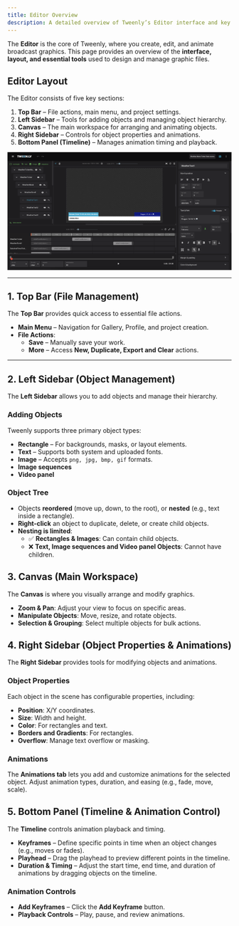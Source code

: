 ```yaml
---
title: Editor Overview
description: A detailed overview of Tweenly’s Editor interface and key features.
---
```


The **Editor** is the core of Tweenly, where you create, edit, and animate broadcast graphics. This page provides an overview of the **interface, layout, and essential tools** used to design and manage graphic files.

## Editor Layout

The Editor consists of five key sections:  

1. **Top Bar** – File actions, main menu, and project settings.  
2. **Left Sidebar** – Tools for adding objects and managing object hierarchy.  
3. **Canvas** – The main workspace for arranging and animating objects.  
4. **Right Sidebar** – Controls for object properties and animations.  
5. **Bottom Panel (Timeline)** – Manages animation timing and playback.  

![Editor Layout](../../../assets/assets/editor-overview.png)  

---

## 1. Top Bar (File Management)

The **Top Bar** provides quick access to essential file actions.  

- **Main Menu** – Navigation for Gallery, Profile, and project creation.  
- **File Actions**:  
  - **Save** – Manually save your work.  
  - **More** – Access **New, Duplicate, Export and Clear** actions.  

<!-- 👉 For more details on **file management**, see [Graphics File](#).   -->

---

## 2. Left Sidebar (Object Management)

The **Left Sidebar** allows you to add objects and manage their hierarchy.  

### Adding Objects
Tweenly supports three primary object types:  
- **Rectangle** – For backgrounds, masks, or layout elements.  
- **Text** – Supports both system and uploaded fonts.  
- **Image** – Accepts `png, jpg, bmp, gif` formats.  
- **Image sequences**
- **Video panel**

### Object Tree
- Objects **reordered** (move up, down, to the root), or **nested** (e.g., text inside a rectangle).  
- **Right-click** an object to duplicate, delete, or create child objects.  
- **Nesting is limited**:  
  - ✅ **Rectangles & Images**: Can contain child objects.  
  - ❌ **Text, Image sequences and Video panel Objects**: Cannot have children.  

<!-- ## **Working with Objects**  

### **Rectangle**  
- Used for backgrounds, masks, and layout structures.  
- Supports gradients, opacity, and overflow controls.  

### **Image**  
- Supports `bmp, jpeg, png, gif` formats.  
- Can contain child objects.  

### **Text**  
- Supports **predefined system fonts** and **custom fonts**.  
- **Text Sizing Options**:  
  - **Fixed** → The font size remains constant.  
  - **Fitting** → The text resizes dynamically to fit its bounding box.  

### **Common Object Actions**  
- **Duplicate** – Right-click in the Object Tree or Canvas.  
- **Delete** – Right-click and select **Delete**.   -->

<!-- 👉 Learn more about **object hierarchy and structuring** in [Working with Objects](#).   -->

## 3. Canvas (Main Workspace)

The **Canvas** is where you visually arrange and modify graphics.  

- **Zoom & Pan**: Adjust your view to focus on specific areas.
- **Manipulate Objects**: Move, resize, and rotate objects.
- **Selection & Grouping**: Select multiple objects for bulk actions.

## 4. Right Sidebar (Object Properties & Animations)

The **Right Sidebar** provides tools for modifying objects and animations.  

### Object Properties

Each object in the scene has configurable properties, including:

- **Position**: X/Y coordinates.
- **Size**: Width and height.
- **Color**: For rectangles and text.
- **Borders and Gradients**: For rectangles.
- **Overflow**: Manage text overflow or masking.

### Animations

The **Animations tab** lets you add and customize animations for the selected object. Adjust animation types, duration, and easing (e.g., fade, move, scale).

<!-- 👉 For advanced animation techniques, see [Animation Tools](#).   -->

## 5. Bottom Panel (Timeline & Animation Control)

The **Timeline** controls animation playback and timing.  

- **Keyframes** – Define specific points in time when an object changes (e.g., moves or fades).  
- **Playhead** – Drag the playhead to preview different points in the timeline.  
- **Duration & Timing** – Adjust the start time, end time, and duration of animations by dragging objects on the timeline.  

### Animation Controls
- **Add Keyframes** – Click the **Add Keyframe** button.  
- **Playback Controls** – Play, pause, and review animations.  

<!-- 👉 Learn how to **refine animations** in [Animation Tools](#).   -->

<!--

---

### Advanced Features

For more complex graphics, the Tweenly Editor offers several powerful features:

- **Custom Keyframes**: Create intricate animations using keyframe controls.
- **Groups and Layers**: Manage multiple objects together by grouping or layering them.
- **HTML & JS Export**: Export your graphics as HTML and JavaScript for broadcast integration. -->

<!-- 👉 See [Advanced Editor Tools](#) for details.  -->

